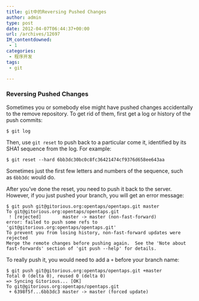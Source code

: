 ```yaml
---
title: git中的Reversing Pushed Changes
author: admin
type: post
date: 2012-04-07T06:44:37+00:00
url: /archives/12697
IM_contentdowned:
 - 1
categories:
 - 程序开发
tags:
 - git

---
```

### Reversing Pushed Changes

Sometimes you or somebody else might have pushed changes accidentally to the remove repository. To get rid of them, first get a log or history of the push commits:

```
$ git log
```

Then, use `git reset` to push back to a particular come it, identified by its SHA1 sequence from the log. For example:

```
$ git reset --hard 6bb3dc30bc0c8fc36421474cf9376d658ee643aa
```

Sometimes just the first few letters and numbers of the sequence, such as `6bb3dc` would do.

After you’ve done the reset, you need to push it back to the server. However, if you just pushed your branch, you will get an error message:

```
$ git push git@gitorious.org:opentaps/opentaps.git master
To git@gitorious.org:opentaps/opentaps.git
 ! [rejected]        master -> master (non-fast-forward)
error: failed to push some refs to 'git@gitorious.org:opentaps/opentaps.git'
To prevent you from losing history, non-fast-forward updates were rejected
Merge the remote changes before pushing again.  See the 'Note about
fast-forwards' section of 'git push --help' for details.
```

To really push it, you would need to add a `+` before your branch name:

```
$ git push git@gitorious.org:opentaps/opentaps.git +master
Total 0 (delta 0), reused 0 (delta 0)
=> Syncing Gitorious... [OK]
To git@gitorious.org:opentaps/opentaps.git
 + 6398f5f...6bb3dc3 master -> master (forced update)
```
